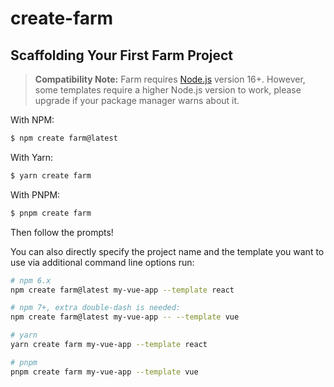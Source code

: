 # create-farm

## Scaffolding Your First Farm Project

> **Compatibility Note:**
> Farm requires [Node.js](https://nodejs.org/en/) version 16+. However, some templates require a higher Node.js version to work, please upgrade if your package manager warns about it.

With NPM:

```bash
$ npm create farm@latest
```

With Yarn:

```bash
$ yarn create farm
```

With PNPM:

```bash
$ pnpm create farm
```

Then follow the prompts!

You can also directly specify the project name and the template you want to use via additional command line options run:

```bash
# npm 6.x
npm create farm@latest my-vue-app --template react

# npm 7+, extra double-dash is needed:
npm create farm@latest my-vue-app -- --template vue

# yarn
yarn create farm my-vue-app --template react

# pnpm
pnpm create farm my-vue-app --template vue
```
